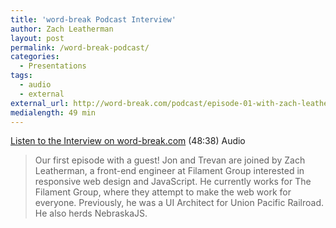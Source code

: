 ```yaml
---
title: 'word-break Podcast Interview'
author: Zach Leatherman
layout: post
permalink: /word-break-podcast/
categories:
  - Presentations
tags:
  - audio
  - external
external_url: http://word-break.com/podcast/episode-01-with-zach-leatherman/
medialength: 49 min
---
```


[Listen to the Interview on word-break.com](http://word-break.com/podcast/episode-01-with-zach-leatherman/) (48:38) <span class="tag audio">Audio</span>

> Our first episode with a guest! Jon and Trevan are joined by Zach Leatherman, a front-end engineer at Filament Group interested in responsive web design and JavaScript. He currently works for The Filament Group, where they attempt to make the web work for everyone. Previously, he was a UI Architect for Union Pacific Railroad. He also herds NebraskaJS.
